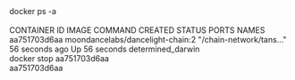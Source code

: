 <div id="termynal" data-termynal>
  <span data-ty="input"><span class="file-path"></span>docker ps -a</span>
  <span data-ty>
    <br> 
    <br> CONTAINER ID    IMAGE    COMMAND    CREATED    STATUS  PORTS    NAMES
    <br> aa751703d6aa moondancelabs/dancelight-chain:2 "/chain-network/tans…" 56 seconds ago  Up 56 seconds             determined_darwin
    <br> 
    <span data-ty="input"><span class="file-path"></span>docker stop aa751703d6aa</span>
    <br> aa751703d6aa
  </span>
</div>

